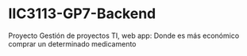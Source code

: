 # IIC3113-GP7-Backend
Proyecto Gestión de proyectos TI, web app: Donde es más económico comprar un determinado medicamento
